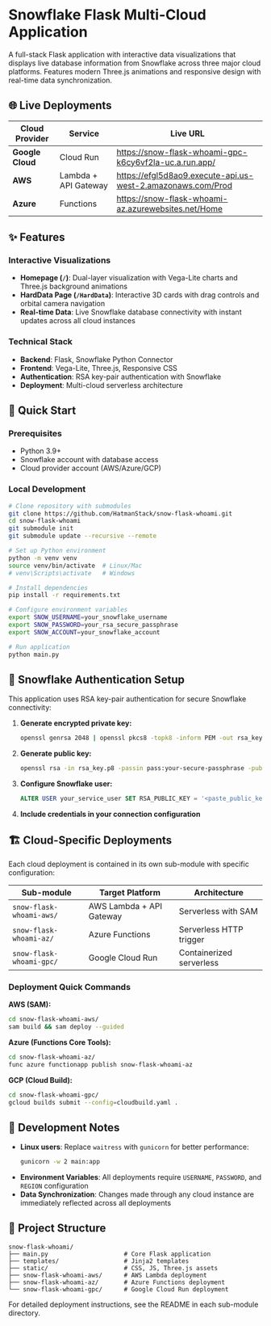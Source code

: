 # Snowflake Flask Multi-Cloud Application

A full-stack Flask application with interactive data visualizations that displays live database information from Snowflake across three major cloud platforms. Features modern Three.js animations and responsive design with real-time data synchronization.

## 🌐 Live Deployments

| Cloud Provider | Service | Live URL |
|----------------|---------|----------|
| **Google Cloud** | Cloud Run | https://snow-flask-whoami-gpc-k6cy6vf2la-uc.a.run.app/ |
| **AWS** | Lambda + API Gateway | https://efgl5d8ao9.execute-api.us-west-2.amazonaws.com/Prod |
| **Azure** | Functions | https://snow-flask-whoami-az.azurewebsites.net/Home |

## ✨ Features

### Interactive Visualizations
- **Homepage (`/`)**: Dual-layer visualization with Vega-Lite charts and Three.js background animations
- **HardData Page (`/HardData`)**: Interactive 3D cards with drag controls and orbital camera navigation
- **Real-time Data**: Live Snowflake database connectivity with instant updates across all cloud instances

### Technical Stack
- **Backend**: Flask, Snowflake Python Connector
- **Frontend**: Vega-Lite, Three.js, Responsive CSS
- **Authentication**: RSA key-pair authentication with Snowflake
- **Deployment**: Multi-cloud serverless architecture

## 🚀 Quick Start

### Prerequisites
- Python 3.9+
- Snowflake account with database access
- Cloud provider account (AWS/Azure/GCP)

### Local Development
```bash
# Clone repository with submodules
git clone https://github.com/HatmanStack/snow-flask-whoami.git
cd snow-flask-whoami
git submodule init
git submodule update --recursive --remote

# Set up Python environment
python -m venv venv
source venv/bin/activate  # Linux/Mac
# venv\Scripts\activate   # Windows

# Install dependencies
pip install -r requirements.txt

# Configure environment variables
export SNOW_USERNAME=your_snowflake_username
export SNOW_PASSWORD=your_rsa_secure_passphrase
export SNOW_ACCOUNT=your_snowflake_account

# Run application
python main.py
```

## 🔐 Snowflake Authentication Setup

This application uses RSA key-pair authentication for secure Snowflake connectivity:

1. **Generate encrypted private key:**
   ```bash
   openssl genrsa 2048 | openssl pkcs8 -topk8 -inform PEM -out rsa_key.p8 -v2 aes-256-cbc -passout pass:your-secure-passphrase
   ```

2. **Generate public key:**
   ```bash
   openssl rsa -in rsa_key.p8 -passin pass:your-secure-passphrase -pubout -out rsa_key.pub
   ```

3. **Configure Snowflake user:**
   ```sql
   ALTER USER your_service_user SET RSA_PUBLIC_KEY = '<paste_public_key_content_here>';
   ```

4. **Include credentials in your connection configuration**

## 🏗️ Cloud-Specific Deployments

Each cloud deployment is contained in its own sub-module with specific configuration:

| Sub-module | Target Platform | Architecture |
|------------|----------------|--------------|
| `snow-flask-whoami-aws/` | AWS Lambda + API Gateway | Serverless with SAM |
| `snow-flask-whoami-az/` | Azure Functions | Serverless HTTP trigger |
| `snow-flask-whoami-gpc/` | Google Cloud Run | Containerized serverless |

### Deployment Quick Commands

**AWS (SAM):**
```bash
cd snow-flask-whoami-aws/
sam build && sam deploy --guided
```

**Azure (Functions Core Tools):**
```bash
cd snow-flask-whoami-az/
func azure functionapp publish snow-flask-whoami-az
```

**GCP (Cloud Build):**
```bash
cd snow-flask-whoami-gpc/
gcloud builds submit --config=cloudbuild.yaml .
```

## 🔧 Development Notes

- **Linux users**: Replace `waitress` with `gunicorn` for better performance:
  ```bash
  gunicorn -w 2 main:app
  ```
- **Environment Variables**: All deployments require `USERNAME`, `PASSWORD`, and `REGION` configuration
- **Data Synchronization**: Changes made through any cloud instance are immediately reflected across all deployments

## 📁 Project Structure

```
snow-flask-whoami/
├── main.py                     # Core Flask application
├── templates/                  # Jinja2 templates
├── static/                     # CSS, JS, Three.js assets
├── snow-flask-whoami-aws/      # AWS Lambda deployment
├── snow-flask-whoami-az/       # Azure Functions deployment
└── snow-flask-whoami-gpc/      # Google Cloud Run deployment
```

For detailed deployment instructions, see the README in each sub-module directory.
